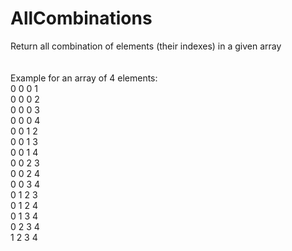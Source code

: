 # AllCombinations<br>
Return all combination of elements  (their indexes) in a given array<br>
<br>
<br>
Example for an array of 4 elements:<br>
0 0 0 1<br>
0 0 0 2<br>
0 0 0 3<br>
0 0 0 4<br>
0 0 1 2<br>
0 0 1 3<br>
0 0 1 4<br>
0 0 2 3<br>
0 0 2 4<br>
0 0 3 4<br>
0 1 2 3<br>
0 1 2 4<br>
0 1 3 4<br>
0 2 3 4<br>
1 2 3 4<br>
